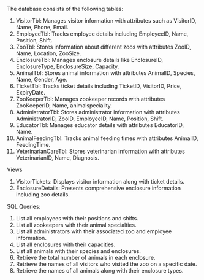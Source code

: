 The database consists of the following tables:

1. VisitorTbl: Manages visitor information with attributes such as VisitorID, Name, Phone, Email.
2. EmployeeTbl: Tracks employee details including EmployeeID, Name, Position, Shift.
3. ZooTbl: Stores information about different zoos with attributes ZooID, Name, Location, ZooSize.
4. EnclosureTbl: Manages enclosure details like EnclosureID, EnclosureType, EnclosureSize, Capacity.
5. AnimalTbl: Stores animal information with attributes AnimalID, Species, Name, Gender, Age.
6. TicketTbl: Tracks ticket details including TicketID, VisitorID, Price, ExpiryDate.
7. ZooKeeperTbl: Manages zookeeper records with attributes ZooKeeperID, Name, animalspeciality.
8. AdministratorTbl: Stores administrator information with attributes AdministratorID, ZooID, EmployeeID, Name, Position, Shift.
9. EducatorTbl: Manages educator details with attributes EducatorID, Name.
10. AnimalFeedingTbl: Tracks animal feeding times with attributes AnimalID, FeedingTime.
11. VeterinarianCareTbl: Stores veterinarian information with attributes VeterinarianID, Name, Diagnosis.

Views
1. VisitorTickets: Displays visitor information along with ticket details.
2. EnclosureDetails: Presents comprehensive enclosure information including zoo details.

SQL Queries:

1. List all employees with their positions and shifts.
2. List all zookeepers with their animal specialties.
3. List all administrators with their associated zoo and employee information.
4. List all enclosures with their capacities.
5. List all animals with their species and enclosures.
6. Retrieve the total number of animals in each enclosure.
7. Retrieve the names of all visitors who visited the zoo on a specific date.
8. Retrieve the names of all animals along with their enclosure types.
